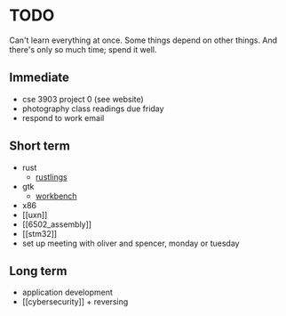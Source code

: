# TODO

Can't learn everything at once. Some things depend on other things. And there's only so much time; spend it well.

## Immediate
- cse 3903 project 0 (see website)
- photography class readings due friday
- respond to work email

## Short term
- rust
    - [rustlings](https://github.com/rust-lang/rustlings)
- gtk
    - [workbench](https://github.com/sonnyp/Workbench)
- x86
- [[uxn]]
- [[6502_assembly]]
- [[stm32]]
- set up meeting with oliver and spencer, monday or tuesday

## Long term
- application development
- [[cybersecurity]] + reversing
